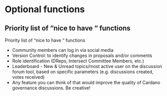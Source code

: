 # Optional functions

## Priority list of “nice to have “ functions

Priority list of “nice to have “ functions

* Community members can log in via social media&#x20;
* Version Control: to identify changes in proposals and/or comments
* Role identification (DReps, Intersect Committee Members, etc.)
* Leaderboard - New & Unread topics/most active user on the discussion forum tool, based on specific parameters (e.g. discussions created, votes received)
* Any feature you can think of that would improve the quality of Cardano governance discussions. Be creative!



###
